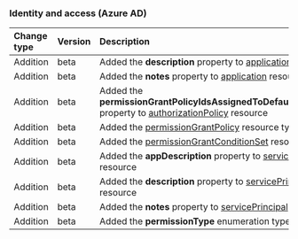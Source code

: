### Identity and access (Azure AD)

| **Change type** | **Version** | **Description** |
|:---|:---|:---|
|Addition|beta|Added the **description** property to [application](/graph/api/resources/application?view=graph-rest-beta) resource|
|Addition|beta|Added the **notes** property to [application](/graph/api/resources/application?view=graph-rest-beta) resource|
|Addition|beta|Added the **permissionGrantPolicyIdsAssignedToDefaultUserRole** property to [authorizationPolicy](/graph/api/resources/authorizationPolicy?view=graph-rest-beta) resource|
|Addition|beta|Added the [permissionGrantPolicy](/graph/api/resources/permissionGrantPolicy?view=graph-rest-beta) resource type|
|Addition|beta|Added the [permissionGrantConditionSet](/graph/api/resources/permissionGrantConditionSet?view=graph-rest-beta) resource type|
|Addition|beta|Added the **appDescription** property to [servicePrincipal](/graph/api/resources/servicePrincipal?view=graph-rest-beta) resource|
|Addition|beta|Added the **description** property to [servicePrincipal](/graph/api/resources/servicePrincipal?view=graph-rest-beta) resource|
|Addition|beta|Added the **notes** property to [servicePrincipal](/graph/api/resources/servicePrincipal?view=graph-rest-beta) resource|
|Addition|beta|Added the **permissionType** enumeration type|
